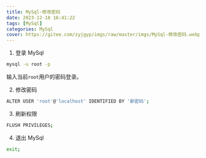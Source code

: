 ```yaml
---
title: MySql-修改密码
date: 2023-12-18 16:41:22
tags: [MySql]
categories: MySql
cover: https://gitee.com/zyjgyp/imgs/raw/master/imgs/MySql-修改密码.webp
---
```


1. 登录 MySql

```Bash
mysql -u root -p
```

输入当前`root`用户的密码登录。

2. 修改密码

```Bash
ALTER USER 'root'@'localhost' IDENTIFIED BY '新密码';
```

3. 刷新权限

```Bash
FLUSH PRIVILEGES;
```

4. 退出 MySql

```Bash
exit;
```
